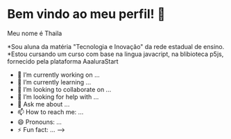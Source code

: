 # Bem vindo ao meu perfil! 👋

Meu nome é Thaila

*Sou aluna da matéria "Tecnologia e Inovação" da rede estadual de ensino.
*Estou cursando um curso com base na lingua javacript, na blibioteca p5js, fornecido pela plataforma AaaluraStart

- 🔭 I’m currently working on ...
- 🌱 I’m currently learning ...
- 👯 I’m looking to collaborate on ...
- 🤔 I’m looking for help with ...
- 💬 Ask me about ...
- 📫 How to reach me: ...
- 😄 Pronouns: ...
- ⚡ Fun fact: ...
-->

